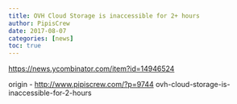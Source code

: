 ```yaml
---
title: OVH Cloud Storage is inaccessible for 2+ hours
author: PipisCrew
date: 2017-08-07
categories: [news]
toc: true
---
```


https://news.ycombinator.com/item?id=14946524

origin - http://www.pipiscrew.com/?p=9744 ovh-cloud-storage-is-inaccessible-for-2-hours
